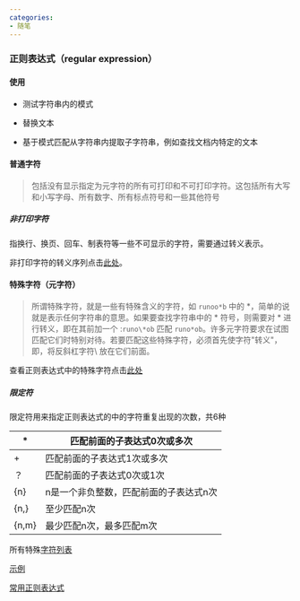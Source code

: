 ```yaml
---
categories:
- 随笔
---
```




### 正则表达式（regular expression）

#### 使用

*   测试字符串内的模式

*   替换文本

*   基于模式匹配从字符串内提取子字符串，例如查找文档内特定的文本

#### 普通字符

> 包括没有显示指定为元字符的所有可打印和不可打印字符。这包括所有大写和小写字母、所有数字、所有标点符号和一些其他符号

##### 非打印字符

指换行、换页、回车、制表符等一些不可显示的字符，需要通过转义表示。

非打印字符的转义序列点击[此处](https://www.runoob.com/regexp/regexp-syntax.html)。

#### 特殊字符（元字符）

> 所谓特殊字符，就是一些有特殊含义的字符，如 `runoo*b` 中的 *，简单的说就是表示任何字符串的意思。如果要查找字符串中的 * 符号，则需要对 * 进行转义，即在其前加一个 \:`runo\*ob` 匹配 `runo*ob`。许多元字符要求在试图匹配它们时特别对待。若要匹配这些特殊字符，必须首先使字符"转义"，即，将反斜杠字符\ 放在它们前面。

查看正则表达式中的特殊字符点击[此处](https://www.runoob.com/regexp/regexp-syntax.html)

##### 限定符

限定符用来指定正则表达式的中的字符重复出现的次数，共6种

| * | 匹配前面的子表达式0次或多次 |
| --- | --- |
| + | 匹配前面的子表达式1次或多次 |
| ？ | 匹配前面的子表达式0次或1次 |
| {n} | n是一个非负整数，匹配前面的子表达式n次 |
| {n,} | 至少匹配n次 |
| {n,m} | 最少匹配n次，最多匹配m次 |

所有特殊[字符列表](https://www.runoob.com/regexp/regexp-metachar.html)

[示例](https://www.runoob.com/regexp/regexp-example.html)

[常用正则表达式](http://c.runoob.com/front-end/854)
